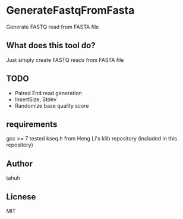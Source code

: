 # GenerateFastqFromFasta
Generate FASTQ  read from FASTA file

## What does this tool do?

Just simply create FASTQ reads from FASTA file

## TODO
- Paired End read generation
- InsertSize, Stdev
- Randomize base quality score

## requirements
gcc >= 7 tested
kseq.h from Heng Li's klib repository (included in this repository)
## Author
tahuh

## Licnese
MIT
